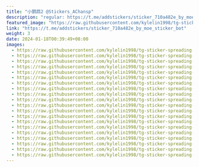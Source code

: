 ```yaml
---
title: "小鹦鹉2 @Stickers_AChansp"
description: "regular: https://t.me/addstickers/sticker_710a482e_by_moe_sticker_bot"
featured_image: "https://raw.githubusercontent.com/kylelin1998/tg-sticker-spreading-worldwide-images/main/img/43c75924-c706-43b4-bf8e-f11dc7ccc888.jpg"
link: "https://t.me/addstickers/sticker_710a482e_by_moe_sticker_bot"
weight: 3
date: 2024-01-18T00:39:49+08:00
images:
  - https://raw.githubusercontent.com/kylelin1998/tg-sticker-spreading-worldwide-images/main/img/43c75924-c706-43b4-bf8e-f11dc7ccc888.jpg
  - https://raw.githubusercontent.com/kylelin1998/tg-sticker-spreading-worldwide-images/main/img/b6c81b6f-236a-49c0-9daa-50dc9d429a8e.jpg
  - https://raw.githubusercontent.com/kylelin1998/tg-sticker-spreading-worldwide-images/main/img/61612752-c520-4908-9de7-4a30e19b822b.jpg
  - https://raw.githubusercontent.com/kylelin1998/tg-sticker-spreading-worldwide-images/main/img/00d0e892-9c24-44f9-9873-455ba16e8ccf.jpg
  - https://raw.githubusercontent.com/kylelin1998/tg-sticker-spreading-worldwide-images/main/img/93c70dcc-51a0-4e96-b91f-babb2bb8043e.jpg
  - https://raw.githubusercontent.com/kylelin1998/tg-sticker-spreading-worldwide-images/main/img/2e901280-f77a-43bd-9a36-e2505818d0f9.jpg
  - https://raw.githubusercontent.com/kylelin1998/tg-sticker-spreading-worldwide-images/main/img/6b2ab969-0730-42e1-8c98-2fbd060774ea.jpg
  - https://raw.githubusercontent.com/kylelin1998/tg-sticker-spreading-worldwide-images/main/img/77940429-82e9-48be-b635-5c0082cbf0bc.jpg
  - https://raw.githubusercontent.com/kylelin1998/tg-sticker-spreading-worldwide-images/main/img/f4cec4ce-2010-4d6d-820f-f325b8696d8f.jpg
  - https://raw.githubusercontent.com/kylelin1998/tg-sticker-spreading-worldwide-images/main/img/c6753af6-6fd1-4ff8-bc6a-a4717b741b67.jpg
  - https://raw.githubusercontent.com/kylelin1998/tg-sticker-spreading-worldwide-images/main/img/5f691e48-b446-4220-ac56-810bea12d8fa.jpg
  - https://raw.githubusercontent.com/kylelin1998/tg-sticker-spreading-worldwide-images/main/img/15443508-55b6-4199-b196-ea835bdff5fc.jpg
  - https://raw.githubusercontent.com/kylelin1998/tg-sticker-spreading-worldwide-images/main/img/9c616ba6-0fcd-4713-b67b-36a66133dcc6.jpg
  - https://raw.githubusercontent.com/kylelin1998/tg-sticker-spreading-worldwide-images/main/img/0b5e0af2-7fe7-465e-8427-f607a0644462.jpg
  - https://raw.githubusercontent.com/kylelin1998/tg-sticker-spreading-worldwide-images/main/img/64384d82-ef82-4ed3-af26-ee7a2d122a5a.jpg
  - https://raw.githubusercontent.com/kylelin1998/tg-sticker-spreading-worldwide-images/main/img/7c481b9f-d2f1-4c57-84fa-b59f78a6b43e.jpg
  - https://raw.githubusercontent.com/kylelin1998/tg-sticker-spreading-worldwide-images/main/img/24706976-afaa-44c8-ba3b-9fc19a99c329.jpg
  - https://raw.githubusercontent.com/kylelin1998/tg-sticker-spreading-worldwide-images/main/img/da242e6e-7a10-4532-82e9-6142e48e53b7.jpg
  - https://raw.githubusercontent.com/kylelin1998/tg-sticker-spreading-worldwide-images/main/img/2c642621-0f0d-4080-ad81-3e4da0cb9020.jpg
  - https://raw.githubusercontent.com/kylelin1998/tg-sticker-spreading-worldwide-images/main/img/12885878-0f9d-4af3-846f-cb72d8922a3d.jpg
---
```

